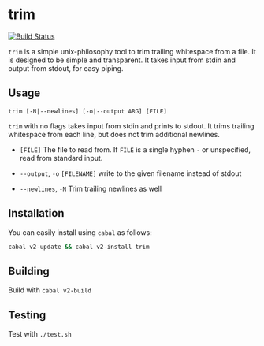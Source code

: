 # trim

[![Build Status](https://travis-ci.com/ndrewtl/trim.svg?branch=master)](https://travis-ci.com/ndrewtl/trim)

`trim` is a simple unix-philosophy tool to trim trailing whitespace from a file.
It is designed to be simple and transparent. It takes input from stdin and
output from stdout, for easy piping.

## Usage

`trim [-N|--newlines] [-o|--output ARG] [FILE]`

`trim` with no flags takes input from stdin and prints to stdout. It trims
trailing whitespace from each line, but does not trim additional newlines.

  - `[FILE]` The file to read from. If `FILE` is a single hyphen `-` or unspecified, read from standard input.

  - `--output`, `-o` `[FILENAME]` write to the given filename instead of stdout

  - `--newlines`, `-N` Trim trailing newlines as well

## Installation

You can easily install using `cabal` as follows:

```sh
cabal v2-update && cabal v2-install trim
```

## Building
Build with `cabal v2-build`

## Testing

Test with `./test.sh`
